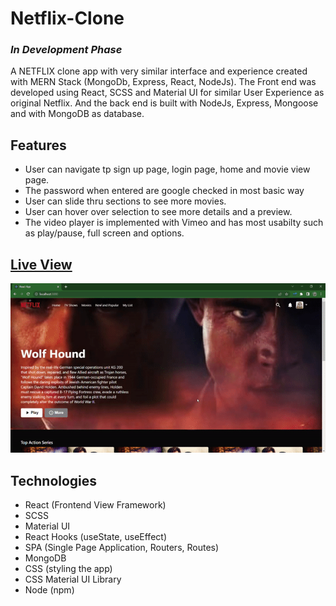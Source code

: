 # Netflix-Clone

### *In Development Phase*

A NETFLIX clone app with very similar interface and experience created with MERN Stack (MongoDb, Express, React, NodeJs). The Front end was developed using React, SCSS and Material UI for similar User Experience as original Netflix. And the back end is built with NodeJs, Express, Mongoose and with MongoDB as database.

## Features

- User can navigate tp sign up page, login page, home and movie view page.
- The password when entered are google checked in most basic way
- User can slide thru sections to see more movies.
- User can hover over selection to see more details and a preview.
- The video player is implemented with Vimeo and has most usabilty such as play/pause, full screen and options.

## [Live View](https://netflix-clone-front.onrender.com/)

![](client/media/netflix.gif)

## Technologies

- React (Frontend View Framework)
- SCSS
- Material UI
- React Hooks (useState, useEffect)
- SPA (Single Page Application, Routers, Routes)
- MongoDB
- CSS (styling the app)
- CSS Material UI Library
- Node (npm)
